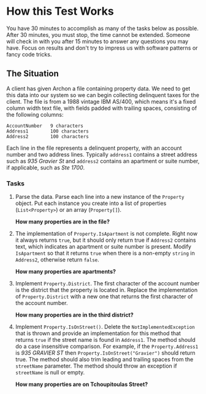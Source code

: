 # How this Test Works

You have 30 minutes to accomplish as many of the tasks below as possible. After 30 minutes, you must stop, the time cannot be extended. Someone will check in with you after 15 minutes to answer any questions you may have. Focus on results and don't try to impress us with software patterns or fancy code tricks.

## The Situation

A client has given Archon a file containing property data. We need to get this data into our system so we can begin collecting delinquent taxes for the client. The file is from a 1988 vintage IBM AS/400, which means it's a fixed column width text file, with fields padded with trailing spaces, consisting of the following columns:

```
AccountNumber	9 characters
Address1		100 characters
Address2		100 characters
```

Each line in the file represents a delinquent property, with an account number and two address lines. Typically `address1` contains a street address such as _935 Gravier St_ and `address2` contains an apartment or suite number, if applicable, such as _Ste 1700_.

### Tasks

1.	Parse the data. Parse each line into a new instance of the `Property` object. Put each instance you create into a list of properties (`List<Property>`) or an array (`Property[]`).

	**How many properties are in the file?**

2.	The implementation of `Property.IsApartment` is not complete. Right now it always returns `true`, but it should only return true if `Address2` contains text, which indicates an apartment or suite number is present. Modify `IsApartment` so that it returns `true` when there is a non-empty `string` in `Address2`, otherwise return `false`.

	**How many properties are apartments?**

3.	Implement `Property.District`. The first character of the account number is the district that the property is located in. Replace the implementation of `Property.District` with a new one that returns the first character of the account number.

	**How many properties are in the third district?**

4.	Implement `Property.IsOnStreet()`. Delete the `NotImplementedException` that is thrown and provide an implementation for this method that returns `true` if the street name is found in `Address1`. The method should do a case insensitive comparison. For example, if the `Property.Address1` is _935 GRAVIER ST_ then `Property.IsOnStreet("Gravier")` should return true. The method should also trim leading and trailing spaces from the `streetName` parameter. The method should throw an exception if `streetName` is null or empty.

	**How many properties are on Tchoupitoulas Street?**
